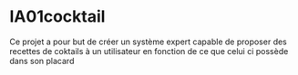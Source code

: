 # IA01cocktail
Ce projet a pour but de créer un système expert capable de proposer des recettes de coktails à un utilisateur en fonction de ce que celui ci possède dans son placard 

